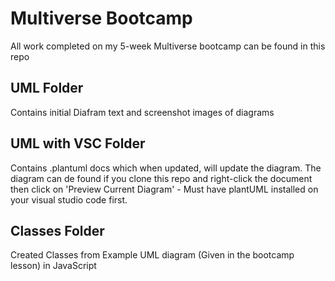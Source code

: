 # Multiverse Bootcamp

All work completed on my 5-week Multiverse bootcamp can be found in this repo

## UML Folder

Contains initial Diafram text and screenshot images of diagrams

## UML with VSC Folder

Contains .plantuml docs which when updated, will update the diagram.
The diagram can de found if you clone this repo and right-click the document then click on 'Preview Current Diagram' - Must have plantUML installed on your visual studio code first.

## Classes Folder

Created Classes from Example UML diagram (Given in the bootcamp lesson) in JavaScript
